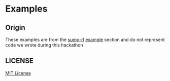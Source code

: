 # Examples
## Origin
These examples are from the [sumo-rl](https://github.com/LucasAlegre/sumo-rl) [example](https://github.com/LucasAlegre/sumo-rl/blob/master/experiments) section and do not represent code we wrote during this hackathon
## LICENSE
[MIT License](https://github.com/LucasAlegre/sumo-rl/blob/master/LICENSE)